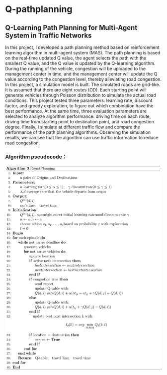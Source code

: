 # Q-pathplanning
## Q-Learning Path Planning for Multi-Agent System in Traffic Networks

In this project, I developed a path planning method based on reinforcement learning algorithm in multi-agent system (MAS). The path planning is based on the real-time updated Q value, the agent selects the path with the smallest Q value, and the Q value is updated by the Q-learning algorithm. During the running of the vehicle, congestion will be uploaded to the management center in time, and the management center will update the Q value according to the congestion level, thereby alleviating road congestion. In this project, a simulation model is built. The simulated roads are grid-like. It is assumed that there are eight routes (OD). Each starting point will generate vehicles through Poisson distribution to simulate the actual road conditions. This project tested three parameters: learning rate, discount factor, and greedy exploration, to figure out which combination have the best performance. At the same time, three evaluation parameters are selected to analyze algorithm performance: driving time on each route, driving time from starting point to destination point, and road congestion degree. Finally, I simulate at different traffic flow and compare the performance of the path planning algorithms. Observing the simulation results, we can see that the algorithm can use traffic information to reduce road congestion.

### Algorithm pseudocode：

![image](https://github.com/liguanlue/Q-pathplanning/blob/main/IMG/pathplanning.png)


